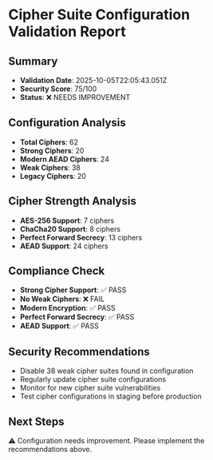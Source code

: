# Cipher Suite Configuration Validation Report

## Summary
- **Validation Date**: 2025-10-05T22:05:43.051Z
- **Security Score**: 75/100
- **Status**: ❌ NEEDS IMPROVEMENT

## Configuration Analysis
- **Total Ciphers**: 62
- **Strong Ciphers**: 20
- **Modern AEAD Ciphers**: 24
- **Weak Ciphers**: 38
- **Legacy Ciphers**: 20

## Cipher Strength Analysis
- **AES-256 Support**: 7 ciphers
- **ChaCha20 Support**: 8 ciphers
- **Perfect Forward Secrecy**: 13 ciphers
- **AEAD Support**: 24 ciphers

## Compliance Check
- **Strong Cipher Support**: ✅ PASS
- **No Weak Ciphers**: ❌ FAIL
- **Modern Encryption**: ✅ PASS
- **Perfect Forward Secrecy**: ✅ PASS
- **AEAD Support**: ✅ PASS

## Security Recommendations
- Disable 38 weak cipher suites found in configuration
- Regularly update cipher suite configurations
- Monitor for new cipher suite vulnerabilities
- Test cipher configurations in staging before production

## Next Steps
⚠️ Configuration needs improvement. Please implement the recommendations above.
